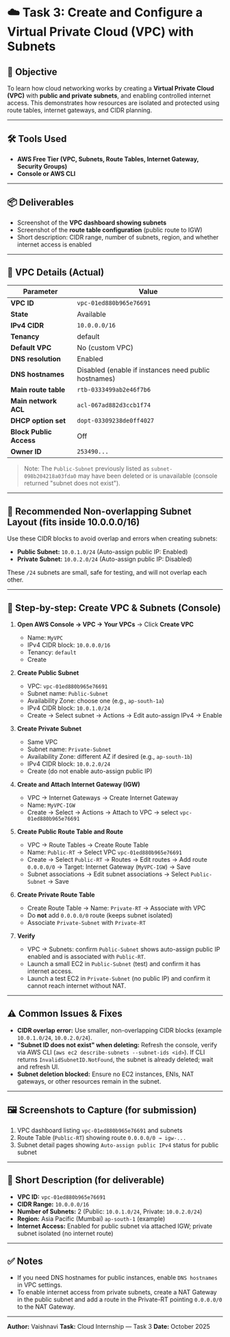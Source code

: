 # ☁️ Task 3: Create and Configure a Virtual Private Cloud (VPC) with Subnets

## 🎯 Objective

To learn how cloud networking works by creating a **Virtual Private Cloud (VPC)** with **public and private subnets**, and enabling controlled internet access. This demonstrates how resources are isolated and protected using route tables, internet gateways, and CIDR planning.

---

## 🛠 Tools Used

* **AWS Free Tier (VPC, Subnets, Route Tables, Internet Gateway, Security Groups)**
* **Console or AWS CLI**

---

## 📦 Deliverables

* Screenshot of the **VPC dashboard showing subnets**
* Screenshot of the **route table configuration** (public route to IGW)
* Short description: CIDR range, number of subnets, region, and whether internet access is enabled

---

## 🔎 VPC Details (Actual)

| Parameter               | Value                                                |
| ----------------------- | ---------------------------------------------------- |
| **VPC ID**              | `vpc-01ed880b965e76691`                              |
| **State**               | Available                                            |
| **IPv4 CIDR**           | `10.0.0.0/16`                                        |
| **Tenancy**             | default                                              |
| **Default VPC**         | No (custom VPC)                                      |
| **DNS resolution**      | Enabled                                              |
| **DNS hostnames**       | Disabled (enable if instances need public hostnames) |
| **Main route table**    | `rtb-0333499ab2e46f7b6`                              |
| **Main network ACL**    | `acl-067ad882d3ccb1f74`                              |
| **DHCP option set**     | `dopt-03309238de0ff4027`                             |
| **Block Public Access** | Off                                                  |
| **Owner ID**            | `253490...`                                          |

> Note: The `Public-Subnet` previously listed as `subnet-098b204218a03fda0` may have been deleted or is unavailable (console returned "subnet does not exist").

---

## 🧭 Recommended Non-overlapping Subnet Layout (fits inside 10.0.0.0/16)

Use these CIDR blocks to avoid overlap and errors when creating subnets:

* **Public Subnet:** `10.0.1.0/24` (Auto-assign public IP: Enabled)
* **Private Subnet:** `10.0.2.0/24` (Auto-assign public IP: Disabled)

These `/24` subnets are small, safe for testing, and will not overlap each other.

---

## 🚀 Step-by-step: Create VPC & Subnets (Console)

1. **Open AWS Console → VPC → Your VPCs** → Click **Create VPC**

   * Name: `MyVPC`
   * IPv4 CIDR block: `10.0.0.0/16`
   * Tenancy: `default`
   * Create

2. **Create Public Subnet**

   * VPC: `vpc-01ed880b965e76691`
   * Subnet name: `Public-Subnet`
   * Availability Zone: choose one (e.g., `ap-south-1a`)
   * IPv4 CIDR block: `10.0.1.0/24`
   * Create → Select subnet → Actions → Edit auto-assign IPv4 → Enable

3. **Create Private Subnet**

   * Same VPC
   * Subnet name: `Private-Subnet`
   * Availability Zone: different AZ if desired (e.g., `ap-south-1b`)
   * IPv4 CIDR block: `10.0.2.0/24`
   * Create (do not enable auto-assign public IP)

4. **Create and Attach Internet Gateway (IGW)**

   * VPC → Internet Gateways → Create Internet Gateway
   * Name: `MyVPC-IGW`
   * Create → Select → Actions → Attach to VPC → select `vpc-01ed880b965e76691`

5. **Create Public Route Table and Route**

   * VPC → Route Tables → Create Route Table
   * Name: `Public-RT` → Select VPC `vpc-01ed880b965e76691`
   * Create → Select `Public-RT` → Routes → Edit routes → Add route `0.0.0.0/0` → Target: Internet Gateway (`MyVPC-IGW`) → Save
   * Subnet associations → Edit subnet associations → Select `Public-Subnet` → Save

6. **Create Private Route Table**

   * Create Route Table → Name: `Private-RT` → Associate with VPC
   * Do **not** add `0.0.0.0/0` route (keeps subnet isolated)
   * Associate `Private-Subnet` with `Private-RT`

7. **Verify**

   * VPC → Subnets: confirm `Public-Subnet` shows auto-assign public IP enabled and is associated with `Public-RT`.
   * Launch a small EC2 in `Public-Subnet` (test) and confirm it has internet access.
   * Launch a test EC2 in `Private-Subnet` (no public IP) and confirm it cannot reach internet without NAT.

---

## ⚠️ Common Issues & Fixes

* **CIDR overlap error:** Use smaller, non-overlapping CIDR blocks (example `10.0.1.0/24`, `10.0.2.0/24`).
* **"Subnet ID does not exist" when deleting:** Refresh the console, verify via AWS CLI (`aws ec2 describe-subnets --subnet-ids <id>`). If CLI returns `InvalidSubnetID.NotFound`, the subnet is already deleted; wait and refresh UI.
* **Subnet deletion blocked:** Ensure no EC2 instances, ENIs, NAT gateways, or other resources remain in the subnet.

---

## 🖼 Screenshots to Capture (for submission)

1. VPC dashboard listing `vpc-01ed880b965e76691` and subnets
2. Route Table (`Public-RT`) showing route `0.0.0.0/0 → igw-...`
3. Subnet detail pages showing `Auto-assign public IPv4` status for public subnet

---

## 📄 Short Description (for deliverable)

* **VPC ID:** `vpc-01ed880b965e76691`
* **CIDR Range:** `10.0.0.0/16`
* **Number of Subnets:** 2 (Public: `10.0.1.0/24`, Private: `10.0.2.0/24`)
* **Region:** Asia Pacific (Mumbai) `ap-south-1` (example)
* **Internet Access:** Enabled for public subnet via attached IGW; private subnet isolated (no internet route)

---

## ✅ Notes

* If you need DNS hostnames for public instances, enable `DNS hostnames` in VPC settings.
* To enable internet access from private subnets, create a NAT Gateway in the public subnet and add a route in the Private-RT pointing `0.0.0.0/0` to the NAT Gateway.

---

**Author:** Vaishnavi
**Task:** Cloud Internship — Task 3
**Date:** October 2025
